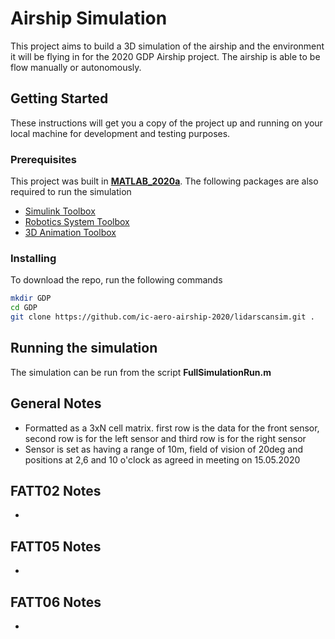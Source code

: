 # Airship Simulation

This project aims to build a 3D simulation of the airship and the environment it will be flying in for the 2020 GDP Airship project. The airship is able to be flow manually or autonomously.



## Getting Started

These instructions will get you a copy of the project up and running on your local machine for development and testing purposes.

### Prerequisites

This project was built in **[MATLAB_2020a](https://www.mathworks.com/downloads/web_downloads/download_release?release=R2020a)**. The following packages are also required to run the simulation

- [Simulink Toolbox](https://www.mathworks.com/products/simulink.html)
- [Robotics System Toolbox](https://www.mathworks.com/products/robotics.html)
- [3D Animation Toolbox](https://www.mathworks.com/products/3d-animation.html)

### Installing

To download the repo, run the following commands

```bash
mkdir GDP
cd GDP
git clone https://github.com/ic-aero-airship-2020/lidarscansim.git .
```



## Running the simulation

The simulation can be run from the script **FullSimulationRun.m**



## General Notes

- Formatted as a 3xN cell matrix. first row is the data for the front sensor, second row is for the left sensor and third row is for the right sensor
- Sensor is set as having a range of 10m, field of vision of 20deg and positions at 2,6 and 10 o'clock as agreed in meeting on 15.05.2020



## FATT02 Notes

- 

## FATT05 Notes

- 

## FATT06 Notes

- 